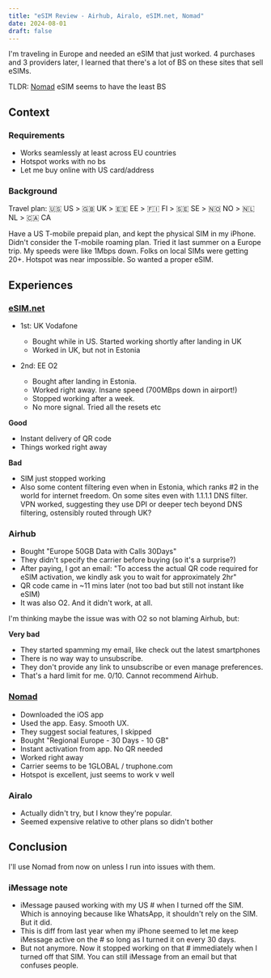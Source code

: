 ```yaml
---
title: "eSIM Review - Airhub, Airalo, eSIM.net, Nomad"
date: 2024-08-01
draft: false
---
```


I'm traveling in Europe and needed an eSIM that just worked. 4 purchases and 3 providers later, I learned that there's a lot of BS on these sites that sell eSIMs.

TLDR: [Nomad](https://www.getnomad.app/) eSIM seems to have the least BS
## Context

### Requirements
- Works seamlessly at least across EU countries
- Hotspot works with no bs
- Let me buy online with US card/address

### Background
Travel plan: 🇺🇸 US > 🇬🇧 UK > 🇪🇪 EE > 🇫🇮 FI > 🇸🇪 SE > 🇳🇴 NO > 🇳🇱NL > 🇨🇦 CA

Have a US T-mobile prepaid plan, and kept the physical SIM in my iPhone. Didn't consider the T-mobile roaming plan. Tried it last summer on a Europe trip. My speeds were like 1Mbps down. Folks on local SIMs were getting 20+. Hotspot was near impossible. So wanted a proper eSIM.

## Experiences

### [eSIM.net](https://www.esim.net/)
- 1st: UK Vodafone
	- Bought while in US. Started working shortly after landing in UK
	- Worked in UK, but not in Estonia
	  
- 2nd: EE O2
	- Bought after landing in Estonia.
	- Worked right away. Insane speed (700MBps down in airport!)
	- Stopped working after a week.
	- No more signal. Tried all the resets etc

**Good**
- Instant delivery of QR code
- Things worked right away

**Bad**
- SIM just stopped working
- Also some content filtering even when in Estonia, which ranks #2 in the world for internet freedom. On some sites even with 1.1.1.1 DNS filter. VPN worked, suggesting they use DPI or deeper tech beyond DNS filtering, ostensibly routed through UK?

### Airhub
- Bought "Europe 50GB Data with Calls 30Days"
- They didn't specify the carrier before buying (so it's a surprise?)
- After paying, I got an email: "To access the actual QR code required for eSIM activation, we kindly ask you to wait for approximately 2hr"
- QR code came in ~11 mins later (not too bad but still not instant like eSIM)
- It was also O2. And it didn't work, at all.

I'm thinking maybe the issue was with O2 so not blaming Airhub, but:

**Very bad**

- They started spamming my email, like check out the latest smartphones
- There is no way way to unsubscribe. 
- They don't provide any link to unsubscribe or even manage preferences.
- That's a hard limit for me. 0/10. Cannot recommend Airhub.

### [Nomad](https://www.getnomad.app/)
- Downloaded the iOS app
- Used the app. Easy. Smooth UX.
- They suggest social features, I skipped
- Bought "Regional Europe - 30 Days - 10 GB"
- Instant activation from app. No QR needed
- Worked right away
- Carrier seems to be 1GLOBAL / truphone.com
- Hotspot is excellent, just seems to work v well

### Airalo
- Actually didn't try, but I know they're popular.
- Seemed expensive relative to other plans so didn't bother

## Conclusion

I'll use Nomad from now on unless I run into issues with them.

### iMessage note

- iMessage paused working with my US # when I turned off the SIM. Which is annoying because like WhatsApp, it shouldn't rely on the SIM. But it did. 
- This is diff from last year when my iPhone seemed to let me keep iMessage active on the # so long as I turned it on every 30 days. 
- But not anymore. Now it stopped working on that # immediately when I turned off that SIM. You can still iMessage from an email but that confuses people.